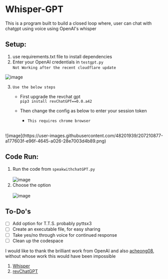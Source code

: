 # Whisper-GPT
This is a program built to build a closed loop where, user can chat with chatgpt using voice using OpenAI's whisper <br>

## Setup:

1) use requirements.txt file to install dependencies
2) Enter your OpenAI credentials in `testgpt.py` <br>  ``Not Working after the recent cloudflare update``

![image](https://user-images.githubusercontent.com/48201939/206890929-4f77219f-7089-454b-bceb-eb04c3afef42.png)

3) ` Use the below steps `
   * First upgrade the revchat gpt <br> 
   `pip3 install revChatGPT==0.0.a42`
   
   * Then change the config as below  to enter your session token <br>
      - `This requires chrome browser`
      
<br>
![image](https://user-images.githubusercontent.com/48201939/207210877-a177603f-e96f-4645-a026-28e7003d4b89.png)
<br>

## Code Run:
1) Run the code from `speakwithchatGPT.py` <br> <br>
![image](https://user-images.githubusercontent.com/48201939/206890429-a6583e75-8a83-462b-a529-79d76ae48161.png)
2) Choose the option <br> <br>
![image](https://user-images.githubusercontent.com/48201939/206890476-0e8d5671-5139-498b-b9b8-3202792f1eff.png)


## To-Do's
- [ ] Add option for T.T.S. probably pyttsx3
- [ ] Create an executable file, for easy sharing
- [ ] Take yes/no through voice for continued response
- [ ] Clean up the codespace

I would like to thank the brilliant work from OpenAI and also [acheong08](https://github.com/acheong08), without whose work this would have been impossible <br>
1) [Whisper](https://github.com/openai/whisper)
2) [revChatGPT](https://github.com/acheong08/ChatGPT)

